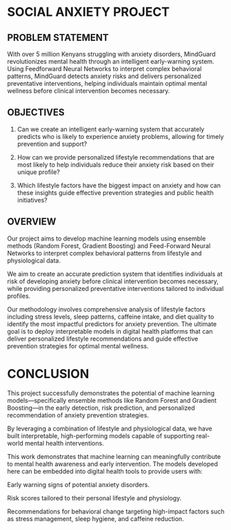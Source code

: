 # SOCIAL ANXIETY PROJECT

## PROBLEM STATEMENT 
With over 5 million Kenyans struggling with anxiety disorders, MindGuard revolutionizes mental health through an intelligent early-warning system. Using Feedforward Neural Networks to interpret complex behavioral patterns, MindGuard detects anxiety risks and delivers personalized preventative interventions, helping individuals maintain optimal mental wellness before clinical intervention becomes necessary.


## OBJECTIVES
1. Can we create an intelligent early-warning system that accurately predicts who is likely to experience anxiety problems, allowing for timely prevention and support?

2. How can we provide personalized lifestyle recommendations that are most likely to help individuals reduce their anxiety risk based on their unique profile?

3. Which lifestyle factors have the biggest impact on anxiety and how can these insights guide effective prevention strategies and public health initiatives?


## OVERVIEW  
Our project aims to develop machine learning models using ensemble methods (Random Forest, Gradient Boosting) and Feed-Forward Neural Networks to interpret complex behavioral patterns from lifestyle and physiological data.

We aim to create an accurate prediction system that identifies individuals at risk of developing anxiety before clinical intervention becomes necessary, while providing personalized preventative interventions tailored to individual profiles.

Our methodology involves comprehensive analysis of lifestyle factors including stress levels, sleep patterns, caffeine intake, and diet quality to identify the most impactful predictors for anxiety prevention. The ultimate goal is to deploy interpretable models in digital health platforms that can deliver personalized lifestyle recommendations and guide effective prevention strategies for optimal mental wellness.


# CONCLUSION 
This project successfully demonstrates the potential of machine learning models—specifically ensemble methods like Random Forest and Gradient Boosting—in the early detection, risk prediction, and personalized recommendation of anxiety prevention strategies. 

By leveraging a combination of lifestyle and physiological data, we have built interpretable, high-performing models capable of supporting real-world mental health interventions.

This work demonstrates that machine learning can meaningfully contribute to mental health awareness and early intervention. The models developed here can be embedded into digital health tools to provide users with:

Early warning signs of potential anxiety disorders.

Risk scores tailored to their personal lifestyle and physiology.

Recommendations for behavioral change targeting high-impact factors such as stress management, sleep hygiene, and caffeine reduction.
